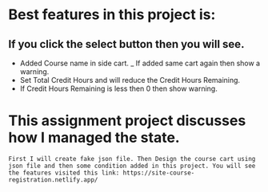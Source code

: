 # Best features in this project is:

## If you click the select button then you will see.

- Added Course name in side cart.
  \_ If added same cart again then show a warning.
- Set Total Credit Hours and will reduce the Credit Hours Remaining.
- If Credit Hours Remaining is less then 0 then show warning.

# This assignment project discusses how I managed the state.

    First I will create fake json file. Then Design the course cart using json file and then some condition added in this project. You will see the features visited this link: https://site-course-registration.netlify.app/
